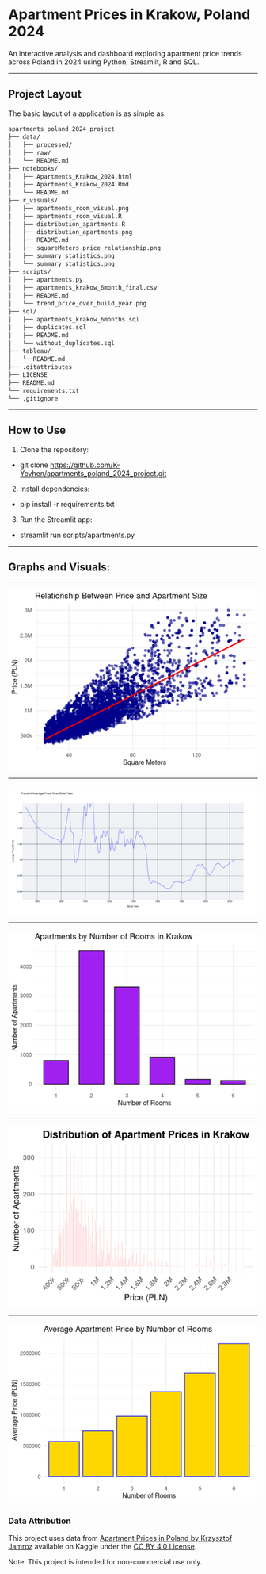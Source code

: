 # Apartment Prices in Krakow, Poland 2024

An interactive analysis and dashboard exploring apartment
price trends across Poland in 2024 using Python, Streamlit, R and SQL.

------------------------------------------------

## Project Layout

The basic layout of a application is as simple as:
```
apartments_poland_2024_project
├── data/
│   ├── processed/
│   ├── raw/
│   └── README.md
├── notebooks/
│   ├── Apartments_Krakow_2024.html
│   ├── Apartments_Krakow_2024.Rmd
│   └── README.md
├── r_visuals/
│   ├── apartments_room_visual.png
│   ├── apartments_room_visual.R
│   ├── distribution_apartments.R
│   ├── distribution_apartments.png
│   ├── README.md
│   ├── squareMeters_price_relationship.png
│   ├── summary_statistics.png
│   └── summary_statistics.png
├── scripts/
│   ├── apartments.py
│   ├── apartments_krakow_6month_final.csv
│   ├── README.md
│   └── trend_price_over_build_year.png
├── sql/
│   ├── apartments_krakow_6months.sql
│   ├── duplicates.sql
│   ├── README.md
│   └── without_duplicates.sql
├── tableau/
│   └──README.md
├── .gitattributes
├── LICENSE
├── README.md
└── requirements.txt
└── .gitignore
```

------------------------------------------------

## How to Use

1. Clone the repository:
- git clone https://github.com/K-Yevhen/apartments_poland_2024_project.git

2. Install dependencies:
- pip install -r requirements.txt

3. Run the Streamlit app:
- streamlit run scripts/apartments.py

------------------------------------------------

## Graphs and Visuals:
____________________________________________________________
![squareMeters_price_relationship.png](r_visuals%2FsquareMeters_price_relationship.png)
____________________________________________________________
![trend_price_over_build_year.png](scripts%2Ftrend_price_over_build_year.png)
____________________________________________________________
![apartments_room_visual.png](r_visuals%2Fapartments_room_visual.png)
____________________________________________________________
![distrubution_apartment_prices_krakow.png](r_visuals%2Fdistrubution_apartment_prices_krakow.png)
____________________________________________________________
![summary_statistics.png](r_visuals%2Fsummary_statistics.png)

### Data Attribution

This project uses data from [Apartment Prices in Poland by Krzysztof Jamroz](https://www.kaggle.com/datasets/krzysztofjamroz/apartment-prices-in-poland)
available on Kaggle under the [CC BY 4.0 License](https://creativecommons.org/licenses/by/4.0/). 

Note: This project is intended for non-commercial use only.
